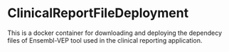 # ClinicalReportFileDeployment
This is a docker container for downloading and deploying the dependecy files of Ensembl-VEP tool used in the clinical reporting application. 